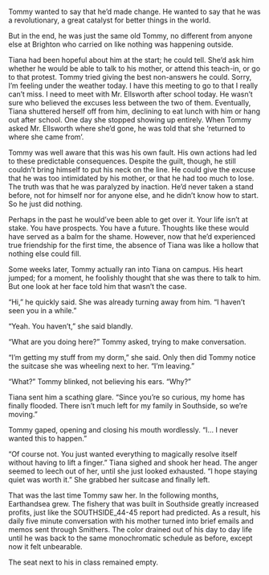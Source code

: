 Tommy wanted to say that he’d made change. He wanted to say that he was a revolutionary, a great catalyst for better things in the world. 

But in the end, he was just the same old Tommy, no different from anyone else at Brighton who carried on like nothing was happening outside. 

Tiana had been hopeful about him at the start; he could tell. She’d ask him whether he would be able to talk to his mother, or attend this teach-in, or go to that protest. Tommy tried giving the best non-answers he could. Sorry, I’m feeling under the weather today. I have this meeting to go to that I really can’t miss. I need to meet with Mr. Ellsworth after school today. He wasn’t sure who believed the excuses less between the two of them. Eventually, Tiana shuttered herself off from him, declining to eat lunch with him or hang out after school. One day she stopped showing up entirely. When Tommy asked Mr. Ellsworth where she’d gone, he was told that she ‘returned to where she came from’. 

Tommy was well aware that this was his own fault. His own actions had led to these predictable consequences. Despite the guilt, though, he still couldn’t bring himself to put his neck on the line. He could give the excuse that he was too intimidated by his mother, or that he had too much to lose. The truth was that he was paralyzed by inaction. He’d never taken a stand before, not for himself nor for anyone else, and he didn’t know how to start. So he just did nothing.

Perhaps in the past he would’ve been able to get over it. Your life isn’t at stake. You have prospects. You have a future. Thoughts like these would have served as a balm for the shame. However, now that he’d experienced true friendship for the first time, the absence of Tiana was like a hollow that nothing else could fill. 

Some weeks later, Tommy actually ran into Tiana on campus. His heart jumped; for a moment, he foolishly thought that she was there to talk to him. But one look at her face told him that wasn’t the case. 

“Hi,” he quickly said. She was already turning away from him. “I haven’t seen you in a while.”

“Yeah. You haven’t,” she said blandly. 

“What are you doing here?” Tommy asked, trying to make conversation. 

“I’m getting my stuff from my dorm,” she said. Only then did Tommy notice the suitcase she was wheeling next to her. “I’m leaving.”

“What?” Tommy blinked, not believing his ears. “Why?”

Tiana sent him a scathing glare. “Since you’re so curious, my home has finally flooded. There isn’t much left for my family in Southside, so we’re moving.” 

Tommy gaped, opening and closing his mouth wordlessly. “I… I never wanted this to happen.”

“Of course not. You just wanted everything to magically resolve itself without having to lift a finger.” Tiana sighed and shook her head. The anger seemed to leech out of her, until she just looked exhausted. “I hope staying quiet was worth it.” She grabbed her suitcase and finally left. 

That was the last time Tommy saw her. In the following months, Earthandsea grew. The fishery that was built in Southside greatly increased profits, just like the SOUTHSIDE_44-45 report had predicted. As a result, his daily five minute conversation with his mother turned into brief emails and memos sent through Smithers. The color drained out of his day to day life until he was back to the same monochromatic schedule as before, except now it felt unbearable. 

The seat next to his in class remained empty. 
